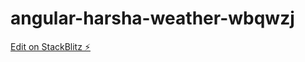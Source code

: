# angular-harsha-weather-wbqwzj

[Edit on StackBlitz ⚡️](https://stackblitz.com/edit/angular-harsha-weather-wbqwzj)